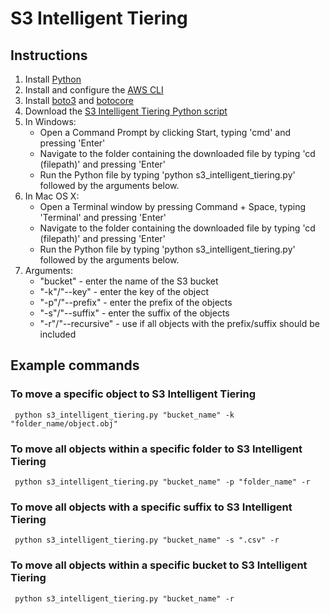 # S3 Intelligent Tiering

## Instructions
1. Install [Python](https://www.python.org/downloads/)
2. Install and configure the [AWS CLI](https://docs.aws.amazon.com/cli/latest/userguide/cli-chap-install.html)
3. Install [boto3](https://pypi.org/project/boto3/) and [botocore](https://pypi.org/project/botocore/)
4. Download the [S3 Intelligent Tiering Python script](https://github.com/bluecloudreddot/s3-intelligent-tiering/blob/master/py/s3_intelligent_tiering.py)
5. In Windows:
    * Open a Command Prompt by clicking Start, typing 'cmd' and pressing 'Enter'
    * Navigate to the folder containing the downloaded file by typing 'cd (filepath)' and pressing 'Enter'
    * Run the Python file by typing 'python s3_intelligent_tiering.py' followed by the arguments below. 
6. In Mac OS X:
    * Open a Terminal window by pressing Command + Space, typing 'Terminal' and pressing 'Enter'
    * Navigate to the folder containing the downloaded file by typing 'cd (filepath)' and pressing 'Enter'
    * Run the Python file by typing 'python s3_intelligent_tiering.py' followed by the arguments below. 
7. Arguments:
    * "bucket" - enter the name of the S3 bucket
    * "-k"/"--key" - enter the key of the object
    * "-p"/"--prefix" - enter the prefix of the objects
    * "-s"/"--suffix" - enter the suffix of the objects
    * "-r"/"--recursive" - use if all objects with the prefix/suffix should be included

## Example commands
### To move a specific object to S3 Intelligent Tiering
```` python s3_intelligent_tiering.py "bucket_name" -k "folder_name/object.obj"````

### To move all objects within a specific folder to S3 Intelligent Tiering
```` python s3_intelligent_tiering.py "bucket_name" -p "folder_name" -r````

### To move all objects with a specific suffix to S3 Intelligent Tiering
```` python s3_intelligent_tiering.py "bucket_name" -s ".csv" -r````

### To move all objects within a specific bucket to S3 Intelligent Tiering
```` python s3_intelligent_tiering.py "bucket_name" -r````

